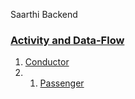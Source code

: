 Saarthi Backend

### [Activity and Data-Flow](Activity-and-Data-Flow.md)
1. [Conductor](Activity-and-Data-Flow.md#conductor)
2. 1. [Passenger](Activity-and-Data-Flow.md#Passenger)


